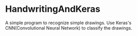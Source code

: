 # HandwritingAndKeras
A simple program to recognize simple drawings.
Use Keras's CNN(Convolutional Neural Network) to classify the drawings.
